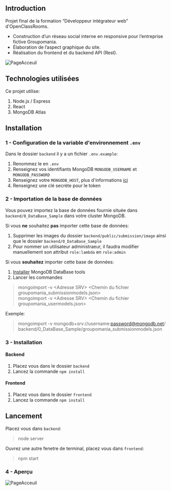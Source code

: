 ## Introduction

Projet final de la formation “Développeur intégrateur web” d'OpenClassRooms.
+ Construction d’un réseau social interne en responsive pour l’entreprise fictive Groupomania.
+ Élaboration de l’aspect graphique du site.
+ Réalisation du frontend et du backend API (Rest).

![PageAcceuil](https://raw.githubusercontent.com/zhak5388/MiscFiles_Projets/main/Pictures/OCR_Groupomania_1.png "Page de login")

## Technologies utilisées

Ce projet utilise:
1. Node.js / Express
2. React
3. MongoDB Atlas

## Installation

### 1 - Configuration de la variable d'environnement `.env`
Dans le dossier `backend` il y a un fichier `.env.example`:
1. Renommez le en `.env`
2. Renseignez vos identifiants MongoDB `MONGODB_USERNAME` et `MONGODB_PASSWORD`
3. Renseignez votre `MONGODB_HOST`, plus d'informations [ici](https://docs.mongodb.com/manual/reference/connection-string/#dns-seedlist-connection-format)
4. Renseignez une clé secrète pour le token

### 2 - Importation de la base de données
Vous pouvez importez la base de données fournie située dans `backend/0_DataBase_Sample` dans votre cluster MongoDB.

Si vous **ne** souhaitez **pas** importer cette base de données:
1. Supprimer les images du dossier `backend/public/submission/image` ainsi que le dossier `backend/0_DataBase_Sample`
2. Pour nommer un utilisateur administraeur, il faudra modifier manuellement son attribut `role:lambda` en `role:admin`

Si vous **souhaitez** importer cette base de données:
1. [Installer](https://www.mongodb.com/docs/database-tools/installation/installation/) MongoDB DataBase tools
2. Lancer les commandes
> mongoimport -v \<Adresse SRV\> \<Chemin du fichier groupomania_submissionmodels.json\> <br/>
> mongoimport -v \<Adresse SRV\> \<Chemin du fichier groupomania_usermodels.json\>

Exemple:
> mongoimport -v mongodb+srv://username:password@mongodb.net/ backend/0_DataBase_Sample/groupomania_submissionmodels.json


### 3 - Installation

#### Backend
1. Placez vous dans le dossier `backend`
2. Lancez la commande `npm install`

#### Frontend
1. Placez vous dans le dossier `frontend`
2. Lancez la commande `npm install`

## Lancement
Placez vous dans `backend`:
> node server

Ouvrez une autre fenetre de terminal, placez vous dans `frontend`:
> npm start


### 4 - Aperçu

![PageAcceuil](https://raw.githubusercontent.com/zhak5388/MiscFiles_Projets/main/Pictures/OCR_Groupomania_2.png "Page d'accueil")
